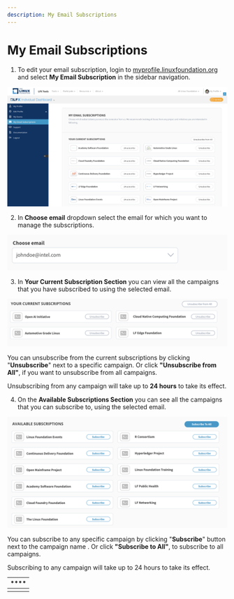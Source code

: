 ```yaml
---
description: My Email Subscriptions
---
```


# My Email Subscriptions

1. To edit your email subscription, login to [myprofile.linuxfoundation.org](https://myprofile.linuxfoundation.org/) and select **My Email Subscription** in the sidebar navigation.

![](../.gitbook/assets/email-subscriptions.png)



2. In **Choose email** dropdown select the email for which you want to manage the subscriptions.

![Choose Subscription Email ](../.gitbook/assets/image%20%289%29.png)

3. In **Your Current Subscription Section** you can view all the campaigns that you have subscribed to using the selected email. 

 

![Your Current Subscriptions ](../.gitbook/assets/image%20%2811%29.png)

You can unsubscribe from the current subscriptions by clicking "**Unsubscribe**" next to a specific campaign. Or click **"Unsubscribe from All"**, if you want to unsubscribe from all campaigns.   

Unsubscribing from any campaign will take up to **24 hours** to take its effect.  

4. On the **Available Subscriptions Section** you can see all the campaigns that you can subscribe to, using the selected email. 

![](../.gitbook/assets/image%20%2810%29.png)

You can subscribe to any specific campaign by clicking "**Subscribe**" button next to the campaign name . Or click **"Subscribe to All"**, to subscribe to all campaigns.   

Subscribing to any campaign will take up to 24 hours to take its effect.  

| \*\*\*\* |
| :--- |
|  |

